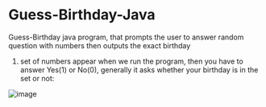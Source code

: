 # Guess-Birthday-Java
Guess-Birthday java program, that prompts the user to answer random question with numbers then outputs the exact birthday

1) set of numbers appear when we run the program, then you have to answer Yes(1) or No(0), generally it asks whether your birthday is in the set or not:

![image](https://user-images.githubusercontent.com/24220136/224930770-2a20c5de-3192-443c-8cfe-03675441302c.png)
